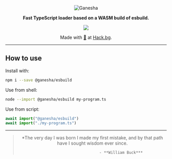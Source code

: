 <div align="center">

![Ganesha](ganesha.svg)

**Fast TypeScript loader based on a WASM build of esbuild.**

[![](https://img.shields.io/npm/v/@ganesha/esbuild?color=%23f68f21&style=for-the-badge&label=@ganesha/esbuild)](https://fadroma.tech)

Made with [🧡](mailto:hello@hack.bg) at [Hack.bg](https://hack.bg).

</div>

---

## How to use

Install with:

```sh
npm i --save @ganesha/esbuild
```

Use from shell:

```sh
node --import @ganesha/esbuild my-program.ts
```

Use from script:

```js
await import("@ganesha/esbuild")
await import("./my-program.ts")
```

---

<div align="center">

>*The very day I was born I made my first mistake,
>and by that path have I sought wisdom ever since.
>
>                              - **William Buck***

</div>

